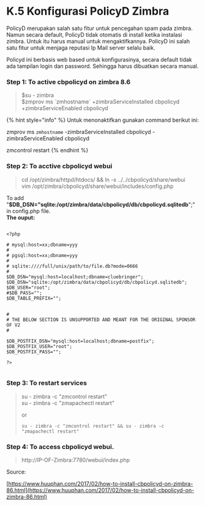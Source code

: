 # K.5 Konfigurasi PolicyD Zimbra

PolicyD merupakan salah satu fitur untuk pencegahan spam pada zimbra. Namun secara default, PolicyD tidak otomatis di install ketika instalasi zimbra. Untuk itu harus manual untuk mengaktifkannya. PolicyD ini salah satu fitur untuk menjaga reputasi Ip Mail server selalu baik.

Policyd ini berbasis web based untuk konfigurasinya, secara default tidak ada tampilan login dan password. Sehingga harus dibuatkan secara manual.

### Step 1: To active cbpolicyd on zimbra 8.6

> $su - zimbra  
> $zmprov ms \`zmhostname\` +zimbraServiceInstalled cbpolicyd +zimbraServiceEnabled cbpolicyd

{% hint style="info" %}
Untuk menonaktifkan gunakan command berikut ini:

zmprov ms `zmhostname` -zimbraServiceInstalled cbpolicyd -zimbraServiceEnabled cbpolicyd

zmcontrol restart
{% endhint %}

### Step 2: To acctive cbpolicyd webui

> cd /opt/zimbra/httpd/htdocs/ && ln -s ../../cbpolicyd/share/webui  
> vim /opt/zimbra/cbpolicyd/share/webui/includes/config.php

To add "**$DB\_DSN="sqlite:/opt/zimbra/data/cbpolicyd/db/cbpolicyd.sqlitedb**";" in config.php file.  
**The ouput:**  


```text

<?php

# mysql:host=xx;dbname=yyy
#
# pgsql:host=xx;dbname=yyy
#
# sqlite:////full/unix/path/to/file.db?mode=0666
#
$DB_DSN="mysql:host=localhost;dbname=cluebringer";
$DB_DSN="sqlite:/opt/zimbra/data/cbpolicyd/db/cbpolicyd.sqlitedb";
$DB_USER="root";
#$DB_PASS="";
$DB_TABLE_PREFIX="";


#
# THE BELOW SECTION IS UNSUPPORTED AND MEANT FOR THE ORIGINAL SPONSOR OF V2
#

$DB_POSTFIX_DSN="mysql:host=localhost;dbname=postfix";
$DB_POSTFIX_USER="root";
$DB_POSTFIX_PASS="";

?>


```

### Step 3: To restart services

> su - zimbra -c "zmcontrol restart"  
> su - zimbra -c "zmapachectl restart"
>
> or
>
> `su - zimbra -c "zmcontrol restart" && su - zimbra -c "zmapachectl restart"`

### Step 4: To access cbpolicyd webui.

> http://IP-OF-Zimbra:7780/webui/index.php

Source:

[https://www.huuphan.com/2017/02/how-to-install-cbpolicyd-on-zimbra-86.html](https://www.huuphan.com/2017/02/how-to-install-cbpolicyd-on-zimbra-86.html)

